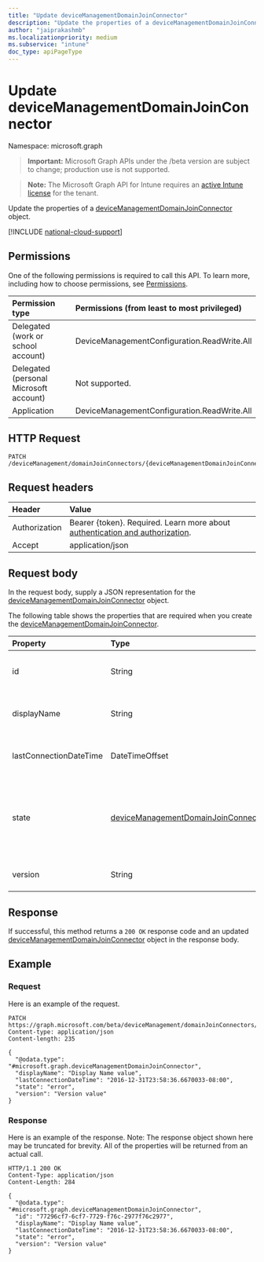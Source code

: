 ```yaml
---
title: "Update deviceManagementDomainJoinConnector"
description: "Update the properties of a deviceManagementDomainJoinConnector object."
author: "jaiprakashmb"
ms.localizationpriority: medium
ms.subservice: "intune"
doc_type: apiPageType
---
```


# Update deviceManagementDomainJoinConnector

Namespace: microsoft.graph

> **Important:** Microsoft Graph APIs under the /beta version are subject to change; production use is not supported.

> **Note:** The Microsoft Graph API for Intune requires an [active Intune license](https://go.microsoft.com/fwlink/?linkid=839381) for the tenant.

Update the properties of a [deviceManagementDomainJoinConnector](../resources/intune-odj-devicemanagementdomainjoinconnector.md) object.

[!INCLUDE [national-cloud-support](../../includes/global-only.md)]

## Permissions
One of the following permissions is required to call this API. To learn more, including how to choose permissions, see [Permissions](/graph/permissions-reference).

|Permission type|Permissions (from least to most privileged)|
|:---|:---|
|Delegated (work or school account)|DeviceManagementConfiguration.ReadWrite.All|
|Delegated (personal Microsoft account)|Not supported.|
|Application|DeviceManagementConfiguration.ReadWrite.All|

## HTTP Request
<!-- {
  "blockType": "ignored"
}
-->
``` http
PATCH /deviceManagement/domainJoinConnectors/{deviceManagementDomainJoinConnectorId}
```

## Request headers
|Header|Value|
|:---|:---|
|Authorization|Bearer {token}. Required. Learn more about [authentication and authorization](/graph/auth/auth-concepts).|
|Accept|application/json|

## Request body
In the request body, supply a JSON representation for the [deviceManagementDomainJoinConnector](../resources/intune-odj-devicemanagementdomainjoinconnector.md) object.

The following table shows the properties that are required when you create the [deviceManagementDomainJoinConnector](../resources/intune-odj-devicemanagementdomainjoinconnector.md).

|Property|Type|Description|
|:---|:---|:---|
|id|String|Unique identifier to represent a connector.|
|displayName|String|The connector display name.|
|lastConnectionDateTime|DateTimeOffset|Last time connector contacted Intune.|
|state|[deviceManagementDomainJoinConnectorState](../resources/intune-odj-devicemanagementdomainjoinconnectorstate.md)|The connector state. Possible values are: `active`, `error`, `inactive`.|
|version|String|The version of the connector.|



## Response
If successful, this method returns a `200 OK` response code and an updated [deviceManagementDomainJoinConnector](../resources/intune-odj-devicemanagementdomainjoinconnector.md) object in the response body.

## Example

### Request
Here is an example of the request.
``` http
PATCH https://graph.microsoft.com/beta/deviceManagement/domainJoinConnectors/{deviceManagementDomainJoinConnectorId}
Content-type: application/json
Content-length: 235

{
  "@odata.type": "#microsoft.graph.deviceManagementDomainJoinConnector",
  "displayName": "Display Name value",
  "lastConnectionDateTime": "2016-12-31T23:58:36.6670033-08:00",
  "state": "error",
  "version": "Version value"
}
```

### Response
Here is an example of the response. Note: The response object shown here may be truncated for brevity. All of the properties will be returned from an actual call.
``` http
HTTP/1.1 200 OK
Content-Type: application/json
Content-Length: 284

{
  "@odata.type": "#microsoft.graph.deviceManagementDomainJoinConnector",
  "id": "77296cf7-6cf7-7729-f76c-2977f76c2977",
  "displayName": "Display Name value",
  "lastConnectionDateTime": "2016-12-31T23:58:36.6670033-08:00",
  "state": "error",
  "version": "Version value"
}
```
